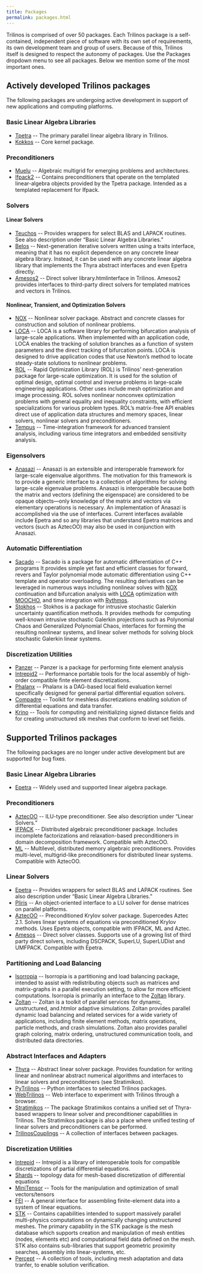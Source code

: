 ```yaml
---
title: Packages
permalink: packages.html
---
```


Trilinos is comprised of over 50 packages. Each Trilinos package is a self-contained, independent piece of software with its own set of requirements, its own development team and group of users. Because of this, Trilinos itself is designed to respect the autonomy of packages.  Use the Packages dropdown menu to see all packages. Below we mention some of the most important ones.

## Actively developed Trilinos packages
The following packages are undergoing active development in support of new applications and computing platforms.

### Basic Linear Algebra Libraries
- [Tpetra](tpetra.html "Tpetra") -- The primary parallel linear algebra library in Trilinos.
- [Kokkos](kokkos.html "Kokkos") -- Core kernel package.

### Preconditioners
- [Muelu](muelu.html "Muelu") -- Algebraic multigrid for emerging problems and architectures.
- [Ifpack2](ifpack2.html "Ifpack2") -- Contains preconditioners that operate on the templated linear-algebra objects provided by the Tpetra package. Intended as a templated replacement for Ifpack.

### Solvers

#### Linear Solvers

- [Teuchos](teuchos.html "Teuchos") -- Provides wrappers for select BLAS and LAPACK routines. See also description under “Basic Linear Algebra Libraries.”
- [Belos](belos.html "Belos") -- Next-generation iterative solvers written using a traits interface, meaning that it has no explicit dependence on any concrete linear algebra library. Instead, it can be used with any concrete linear algebra library that implements the Thyra abstract interfaces and even Epetra directly.
- [Amesos2](amesos2.html "Amesos2") -- Direct solver library.htmlinterface in Trilinos. Amesos2 provides interfaces to third-party direct solvers for templated matrices and vectors in Trilinos.

#### Nonlinear, Transient, and Optimization Solvers

- [NOX](nox_and_loca.html "NOX and LOCA") -- Nonlinear solver package. Abstract and concrete classes for construction and solution of nonlinear problems.
- [LOCA](nox_and_loca.html "NOX and LOCA") -- LOCA is a software library for performing bifurcation analysis of large-scale applications. When implemented with an application code, LOCA enables the tracking of solution branches as a function of system parameters and the direct tracking of bifurcation points. LOCA is designed to drive application codes that use Newton’s method to locate steady-state solutions to nonlinear problems.
- [ROL](rol "Rapid Optimization Library (ROL)") -- Rapid Optimization Library (ROL) is Trilinos’ next-generation package for large-scale optimization. It is used for the solution of optimal design, optimal control and inverse problems in large-scale engineering applications. Other uses include mesh optimization and image processing. ROL solves nonlinear nonconvex optimization problems with general equality and inequality constraints, with efficient specializations for various problem types. ROL’s matrix-free API enables direct use of application data structures and memory spaces, linear solvers, nonlinear solvers and preconditioners.
- [Tempus](tempus.html "Tempus") -- Time-integration framework for advanced transient analysis, including various time integrators and embedded sensitivity analysis.

### Eigensolvers

- [Anasazi](anasazi.html "Anasazi") -- Anasazi is an extensible and interoperable framework for large-scale eigenvalue algorithms. The motivation for this framework is to provide a generic interface to a collection of algorithms for solving large-scale eigenvalue problems. Anasazi is interoperable because both the matrix and vectors (defining the eigenspace) are considered to be opaque objects—only knowledge of the matrix and vectors via elementary operations is necessary. An implementation of Anasazi is accomplished via the use of interfaces. Current interfaces available include Epetra and so any libraries that understand Epetra matrices and vectors (such as AztecOO) may also be used in conjunction with Anasazi.

### Automatic Differentiation

- [Sacado](sacado.html "Sacado") -- Sacado is a package for automatic differentiation of C++ programs It provides simple yet fast and efficient classes for forward, revers and Taylor polynomial mode automatic differentiation using C++ template and operator overloading. The resulting derivatives can be leveraged in numerous ways including nonlinear solves with [NOX](nox_and_loca.html "NOX and LOCA") continuation and bifurcation analysis with [LOCA](nox_and_loca.html "NOX and LOCA") optimization with [MOOCHO](moocho.html "MOOCHO"), and time integration with [Rythmos](rythmos.html "Rythmos").
- [Stokhos](stokhos.html "Stokhos") -- Stokhos is a package for intrusive stochastic Galerkin uncertainty quantification methods. It provides methods for computing well-known intrusive stochastic Galerkin projections such as Polynomial Chaos and Generalized Polynomial Chaos, interfaces for forming the resulting nonlinear systems, and linear solver methods for solving block stochastic Galerkin linear systems.

### Discretization Utilities
- [Panzer](panzer.html "Panzer") -- Panzer is a package for performing finte element analysis
- [Intrepid2](intrepid2.html "Intrepid2") -- Performance portable tools for the local assembly of high-order compatible finte element discretizations.
- [Phalanx](phalanx.html "Phalanx") -- Phalanx is a DAG-based local field evaluation kernel specifically designed for general partial differential equation solvers.
- [Compadre](compadre.html "Compadre") -- Toolkit for meshless discretizations enabling solution of differential equations and data transfer.
- [Krino](krino.html "Krino") -- Tools for computing and reinitializing signed distance fields and for creating unstructured stk meshes that conform to level set fields. 

## Supported Trilinos packages
The following packages are no longer under active development but are supported for bug fixes.

### Basic Linear Algebra Libraries
- [Epetra](epetra.html "Epetra") -- Widely used and supported linear algebra package.

### Preconditioners
- [AztecOO](aztecoo.html "AztecOO") -- ILU-type preconditioner. See also description under “Linear Solvers.”
- [IFPACK](ifpack.html "IFPACK") -- Distributed algebraic preconditioner package. Includes incomplete factorizations and relaxation-based preconditioners in domain decomposition framework. Compatible with AztecOO.
- [ML](ml.html "MueLu") -- Multilevel, distributed memory algebraic preconditioners. Provides multi-level, multigrid-like preconditioners for distributed linear systems. Compatible with AztecOO.

### Linear Solvers

- [Epetra](epetra.html "Epetra") -- Provides wrappers for select BLAS and LAPACK routines. See also description under “Basic Linear Algebra Libraries.”
- [Pliris](pliris.html "Pliris") -- An object-oriented interface to a LU solver for dense matrices on parallel platforms.
- [AztecOO](aztecoo.html "AztecOO") -- Preconditioned Krylov solver package. Supercedes Aztec 2.1\. Solves linear systems of equations via preconditioned Krylov methods. Uses Epetra objects, compatible with IFPACK, ML and Aztec.
- [Amesos](amesos.html "Amesos") -- Direct solver classes. Supports use of a growing list of third party direct solvers, including DSCPACK, SuperLU, SuperLUDist and UMFPACK. Compatible with Epetra.

### Partitioning and Load Balancing

- [Isorropia](isorropia.html "Isorropia") -- Isorropia is a partitioning and load balancing package, intended to assist with redistributing objects such as matrices and matrix-graphs in a parallel execution setting, to allow for more efficient computations. Isorropia is primarily an interface to the [Zoltan](https://cs.sandia.gov/Zoltan/) library.
- [Zoltan](zoltan.html "Zoltan") -- Zoltan is a toolkit of parallel services for dynamic, unstructured, and.htmlor adaptive simulations. Zoltan provides parallel dynamic load balancing and related services for a wide variety of applications, including finite element methods, matrix operations, particle methods, and crash simulations. Zoltan also provides parallel graph coloring, matrix ordering, unstructured communication tools, and distributed data directories.

### Abstract Interfaces and Adapters

- [Thyra](thyra.html "Thyra") -- Abstract linear solver package. Provides foundation for writing linear and nonlinear abstract numerical algorithms and interfaces to linear solvers and preconditioners (see Stratimikos).
- [PyTrilinos](pytrilinos.html "PyTrilinos") -- Python interfaces to selected Trilinos packages.
- [WebTrilinos](web_trilinos.html "Web Trilinos") -- Web interface to experiment with Trilinos through a browser.
- [Stratimikos](stratimikos.html "Stratimikos") -- The package Stratimikos contains a unified set of Thyra-based wrappers to linear solver and preconditioner capabilities in Trilinos. The Stratimikos package is also a place where unified testing of linear solvers and preconditioners can be performed.
- [TrilinosCouplings](trilinoscouplings.html "Trilinos Couplings") -- A collection of interfaces between packages.

### Discretization Utilities

- [Intrepid](intrepid.html "Intrepid") -- Intrepid is a library of interoperable tools for compatible discretizations of partial differential equations.
- [Shards](shards.html "Shards") -- topology data for mesh-based discretization of differential equations
- [MiniTensor](minitensor.html "MiniTensor") -- Tools for the manipulation and optimization of small vectors/tensors
- [FEI](fei.html "FEI") -- A general interface for assembling finite-element data into a system of linear equations.
- [STK](stk.html "STK") -- Contains capabilities intended to support massively parallel multi-physics computations on dynamically changing unstructured meshes. The primary capability in the STK package is the mesh database which supports creation and manipulation of mesh entities (nodes, elements etc) and computational field data defined on the mesh. STK also contains sub-libraries that support geometric proximity searches, assembly into linear-systems, etc.
- [Percept](percept.html "Percept") -- A collection of tools, including mesh adaptation and data tranfer, to enable solution verification.
